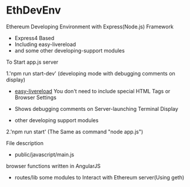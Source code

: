 # EthDevEnv

Ethereum Developing Environment with Express(Node.js) Framework

* Express4 Based 
* Including easy-livereload
* and some other developing-support modules


To Start app.js server

1.'npm run start-dev'
 (developing mode with debugging comments on display)

* [easy-livereload](https://github.com/dai-shi/easy-livereload "easy-livereload")
	You don't need to include special HTML Tags or Browser Settings 

* Shows debugging comments on Server-launching Terminal Display
* other developing support modules

2.'npm run start'
(The Same as command "node app.js")


File description

* public/javascript/main.js

browser functions written in AngularJS

* routes/lib
some modules to Interact with Ethereum server(Using geth)